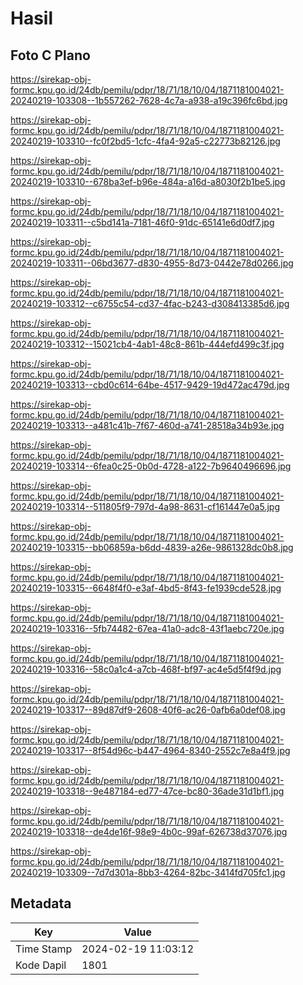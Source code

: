 # Hasil

## Foto C Plano

https://sirekap-obj-formc.kpu.go.id/24db/pemilu/pdpr/18/71/18/10/04/1871181004021-20240219-103308--1b557262-7628-4c7a-a938-a19c396fc6bd.jpg

https://sirekap-obj-formc.kpu.go.id/24db/pemilu/pdpr/18/71/18/10/04/1871181004021-20240219-103310--fc0f2bd5-1cfc-4fa4-92a5-c22773b82126.jpg

https://sirekap-obj-formc.kpu.go.id/24db/pemilu/pdpr/18/71/18/10/04/1871181004021-20240219-103310--678ba3ef-b96e-484a-a16d-a8030f2b1be5.jpg

https://sirekap-obj-formc.kpu.go.id/24db/pemilu/pdpr/18/71/18/10/04/1871181004021-20240219-103311--c5bd141a-7181-46f0-91dc-65141e6d0df7.jpg

https://sirekap-obj-formc.kpu.go.id/24db/pemilu/pdpr/18/71/18/10/04/1871181004021-20240219-103311--06bd3677-d830-4955-8d73-0442e78d0266.jpg

https://sirekap-obj-formc.kpu.go.id/24db/pemilu/pdpr/18/71/18/10/04/1871181004021-20240219-103312--c6755c54-cd37-4fac-b243-d308413385d6.jpg

https://sirekap-obj-formc.kpu.go.id/24db/pemilu/pdpr/18/71/18/10/04/1871181004021-20240219-103312--15021cb4-4ab1-48c8-861b-444efd499c3f.jpg

https://sirekap-obj-formc.kpu.go.id/24db/pemilu/pdpr/18/71/18/10/04/1871181004021-20240219-103313--cbd0c614-64be-4517-9429-19d472ac479d.jpg

https://sirekap-obj-formc.kpu.go.id/24db/pemilu/pdpr/18/71/18/10/04/1871181004021-20240219-103313--a481c41b-7f67-460d-a741-28518a34b93e.jpg

https://sirekap-obj-formc.kpu.go.id/24db/pemilu/pdpr/18/71/18/10/04/1871181004021-20240219-103314--6fea0c25-0b0d-4728-a122-7b9640496696.jpg

https://sirekap-obj-formc.kpu.go.id/24db/pemilu/pdpr/18/71/18/10/04/1871181004021-20240219-103314--511805f9-797d-4a98-8631-cf161447e0a5.jpg

https://sirekap-obj-formc.kpu.go.id/24db/pemilu/pdpr/18/71/18/10/04/1871181004021-20240219-103315--bb06859a-b6dd-4839-a26e-9861328dc0b8.jpg

https://sirekap-obj-formc.kpu.go.id/24db/pemilu/pdpr/18/71/18/10/04/1871181004021-20240219-103315--6648f4f0-e3af-4bd5-8f43-fe1939cde528.jpg

https://sirekap-obj-formc.kpu.go.id/24db/pemilu/pdpr/18/71/18/10/04/1871181004021-20240219-103316--5fb74482-67ea-41a0-adc8-43f1aebc720e.jpg

https://sirekap-obj-formc.kpu.go.id/24db/pemilu/pdpr/18/71/18/10/04/1871181004021-20240219-103316--58c0a1c4-a7cb-468f-bf97-ac4e5d5f4f9d.jpg

https://sirekap-obj-formc.kpu.go.id/24db/pemilu/pdpr/18/71/18/10/04/1871181004021-20240219-103317--89d87df9-2608-40f6-ac26-0afb6a0def08.jpg

https://sirekap-obj-formc.kpu.go.id/24db/pemilu/pdpr/18/71/18/10/04/1871181004021-20240219-103317--8f54d96c-b447-4964-8340-2552c7e8a4f9.jpg

https://sirekap-obj-formc.kpu.go.id/24db/pemilu/pdpr/18/71/18/10/04/1871181004021-20240219-103318--9e487184-ed77-47ce-bc80-36ade31d1bf1.jpg

https://sirekap-obj-formc.kpu.go.id/24db/pemilu/pdpr/18/71/18/10/04/1871181004021-20240219-103318--de4de16f-98e9-4b0c-99af-626738d37076.jpg

https://sirekap-obj-formc.kpu.go.id/24db/pemilu/pdpr/18/71/18/10/04/1871181004021-20240219-103309--7d7d301a-8bb3-4264-82bc-3414fd705fc1.jpg


## Metadata

| Key        | Value               |
| ---------- | ------------------- |
| Time Stamp | 2024-02-19 11:03:12 |
| Kode Dapil | 1801                |



